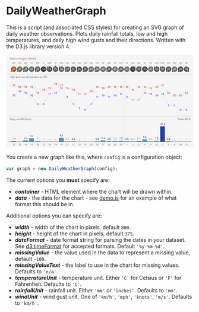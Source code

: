 # DailyWeatherGraph

This is a script (and associated CSS styles) for creating an SVG graph of daily weather observations.
Plots daily rainfall totals, low and high temperatures, and daily high wind gusts and their directions. Written with the D3.js library version 4.

![Example image](example.png)

You create a new graph like this, where `config` is a configuration object:
```javascript
var graph = new DailyWeatherGraph(config);
```

The current options you **must** specify are:

+ ***container*** - HTML element where the chart will be drawn within.
+ ***data*** - the data for the chart - see <a href="demo.js">demo.js</a> for an example of what format this should be in.

Additional options you can specify are:

+ ***width*** - width of the chart in pixels, default `800`.
+ ***height*** - height of the chart in pixels, default `375`.
+ ***dateFormat*** - date format string for parsing the dates in your dataset. See <a href="https://github.com/d3/d3/blob/master/API.md#time-formats-d3-time-format">d3.timeFormat</a> for accepted formats. Default `'%y-%m-%d'`.
+ ***missingValue*** - the value used in the data to represent a missing value, default `-100`.
+ ***missingValueText*** - the label to use in the chart for missing values. Defaults to `'n/a'`.
+ ***temperatureUnit*** - temperature unit. Either `'C'` for Celsius or `'F'` for Fahrenheit. Defaults to `'C'`.
+ ***rainfallUnit*** - rainfall unit. Either `'mm'` or `'inches'`. Defaults to `'mm'`.
+ ***windUnit*** - wind gust unit. One of `'km/h'`, `'mph'`, `'knots'`, `'m/s'`. Defaults to `'km/h'`.
